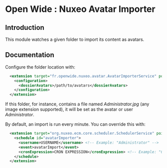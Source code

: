 Open Wide : Nuxeo Avatar Importer
=================================

## Introduction

This module watches a given folder to import its content as avatars.

## Documentation

Configure the folder location with:

```xml
  <extension target="fr.openwide.nuxeo.avatar.AvatarImporterService" point="config">
    <configuration>
      <dossierAvatars>/path/to/avatars</dossierAvatars>
    </configuration>
  </extension>
```

If this folder, for instance, contains a file named *Administrator.jpg* (any image extension supported), it will be set as the avatar or user *Administrator*.

By default, an import is run every minute. You can override this with:

```xml
  <extension target="org.nuxeo.ecm.core.scheduler.SchedulerService" point="schedule">
    <schedule id="avatarImporter">
      <username>USERNAME</username> <!-- Example: "Administrator" -->
      <event>avatarImport</event>
      <cronExpression>CRON EXPRESSION</cronExpression> <!-- Example: "0 * * * * ?" -->
    </schedule>
  </extension>
```

